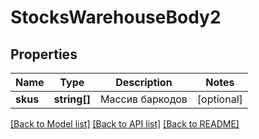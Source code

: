# StocksWarehouseBody2

## Properties
Name | Type | Description | Notes
------------ | ------------- | ------------- | -------------
**skus** | **string[]** | Массив баркодов | [optional] 

[[Back to Model list]](../../README.md#documentation-for-models) [[Back to API list]](../../README.md#documentation-for-api-endpoints) [[Back to README]](../../README.md)

